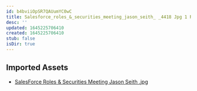 ```yaml
---
id: b4bviiOpSR7QAUumYC0wC
title: Salesforce_roles_&_securities_meeting_jason_seith_ _4418 Jpg 1 Resources
desc: ''
updated: 1645225706410
created: 1645225706410
stub: false
isDir: true
---
```

## Imported Assets
- [SalesForce Roles & Securities Meeting Jason Seith .jpg](/assets/salesforce-roles-&-securities-meeting-jason-seith--Nm18Nj5qMNvx.jpg)
